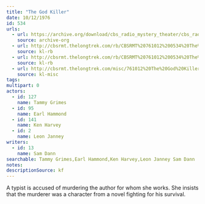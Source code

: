 ```yaml
---
title: "The God Killer"
date: 10/12/1976
id: 534
urls: 
  - url: https://archive.org/download/cbs_radio_mystery_theater/cbs_radio_mystery_theater-0501-0550.zip/cbs_radio_mystery_theater-0501-0550%2Fcbsrmt_0534_the_god_killer.mp3
    source: archive-org
  - url: http://cbsrmt.thelongtrek.com/rb/CBSRMT%20761012%200534%20The%20God%20Killers_wuwm.mp3
    source: kl-rb
  - url: http://cbsrmt.thelongtrek.com/rb/CBSRMT%20761012%200534%20The%20God%20Killer_wbbm_rb.mp3
    source: kl-rb
  - url: http://cbsrmt.thelongtrek.com/misc/761012%20The%20God%20Killer_KIXI.mp3
    source: kl-misc
tags: 
multipart: 0
actors:  
  - id: 127
    name: Tammy Grimes  
  - id: 95
    name: Earl Hammond  
  - id: 141
    name: Ken Harvey  
  - id: 2
    name: Leon Janney
writers:  
  - id: 13
    name: Sam Dann
searchable: Tammy Grimes,Earl Hammond,Ken Harvey,Leon Janney Sam Dann
notes: 
descriptionSource: kf
---
```

A typist is accused of murdering the author for whom she works. She insists that the murderer was a character from a novel fighting for his survival.